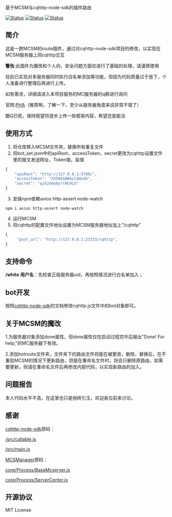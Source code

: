 

基于MCSM与cqhttp-node-sdk的插件路由

[![Status](https://img.shields.io/badge/npm-v6.9.0-blue.svg)](https://www.npmjs.com/)
[![Status](https://img.shields.io/badge/node-v10.0.0-blue.svg)](https://nodejs.org/en/download/)
[![Status](https://img.shields.io/badge/License-MIT-red.svg)](https://github.com/Suwings/MCSManager)

简介
-----------
这是一款MCSM的route插件，通过对cqhttp-node-sdk项目的修改，以实现在MCSM服务器上同cqhttp交互

**警告**:此插件为魔改和个人向，安全问题方面仅进行了基础的处理，请谨慎使用

目前已实现对多服务器同时执行白名单添加等功能，但因为代码质量过于低下，个人准备进行整理后再进行上传。

如有需求，详细请进入本项目服务的MC服务器的q群进行询问

官网:[PHA](https://pha.pub/ "PHA")（推荐啊，了解一下，至少从服务器角度来说非常不错了）

酷Q已死，保持观望将逐步上传一些框架内容，希望还是能活

使用方式
-----------
1. 将仓库移入MCSM文件夹，替换所有重复文件
2. 将bot_set.json中的apiRoot，accessToken，secret更改为cqhttp设置文件里的报文发送网址，Token值，盐值
```javascript
{
	"apiRoot": "http://127.0.0.1:5700/",
	"accessToken": "XX5N3&N#&olO@vAX",
	"secret": "qik2de&8yrtNCHLG"
}
```
3. 安装npm依赖axios http-assert node-watch
```
npm i axios http-assert node-watch
```
4. 运行MCSM
5. 将cqhttp的配置文件地址设置为MCSM服务器地址加上"/cqhttp"
```javascript
{
	 "post_url": "http://127.0.0.1:23333/cqhttp",
}
```

支持命令
-----------
**/white 用户名**：先检查正版服务器uid，再按照情况进行白名单加入；

bot开发
-----------
按照[cqhttp-node-sdk](https://github.com/cqmoe/cqhttp-node-sdk "cqhttp-node-sdk")的文档修改cqhttp.js文件中的bot对象即可。

关于MCSM的魔改
-----------
1.为服务器对象添加done属性，但done属性仅在启动过程完毕后输出"Done! For help,"的MC服务器下有效。

2.添加hotroute文件夹，文件夹下的路由文件将能在被更改，删除，替换后，在不重启MCSM的情况下更新路由，但是在重命名文件时，将会只删除原路由，如需要更新，则请在重命名文件后再修改内部代码，以实现新路由的加入。

问题报告
-----------
本人代码水平不高，在这里也只是抛砖引玉，欢迎各位前来讨论。

感谢
-----------
[cqhttp-node-sdk](https://github.com/cqmoe/cqhttp-node-sdk "cqhttp-node-sdk")原码：

[/src/callable.js](https://github.com/cqmoe/cqhttp-node-sdk/blob/master/src/callable.js "/src/callable.js")

[/src/main.js](https://github.com/cqmoe/cqhttp-node-sdk/blob/master/src/main.js "/src/main.js")

[MCSManager](https://github.com/Suwings/MCSManager "MCSManager")原码：

[core/Process/BaseMcserver.js](https://github.com/Suwings/MCSManager/blob/master/core/Process/BaseMcserver.js "core/Process/BaseMcserver.js")

[core/Process/ServerCenter.js](https://github.com/Suwings/MCSManager/blob/master/core/Process/ServerCenter.js "core/Process/ServerCenter.js")

开源协议
-----------
MIT License
